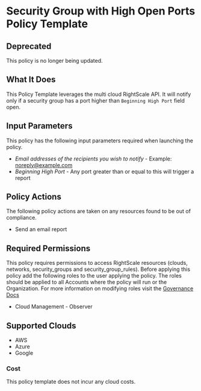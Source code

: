 # Security Group with High Open Ports Policy Template

## Deprecated

This policy is no longer being updated.

## What It Does

This Policy Template leverages the multi cloud RightScale API. It will notify only if a security group has a port higher than `Beginning High Port` field open.

## Input Parameters

This policy has the following input parameters required when launching the policy.

- *Email addresses of the recipients you wish to notify* - Example: noreply@example.com
- *Beginning High Port* - Any port greater than or equal to this will trigger a report

## Policy Actions

The following policy actions are taken on any resources found to be out of compliance.

- Send an email report

## Required Permissions

This policy requires permissions to access RightScale resources (clouds, networks, security_groups and security_group_rules).  Before applying this policy add the following roles to the user applying the policy.  The roles should be applied to all Accounts where the policy will run or the Organization. For more information on modifying roles visit the [Governance Docs](https://docs.rightscale.com/cm/ref/user_roles.html)

- Cloud Management - Observer

## Supported Clouds

- AWS
- Azure
- Google

### Cost

This policy template does not incur any cloud costs.

